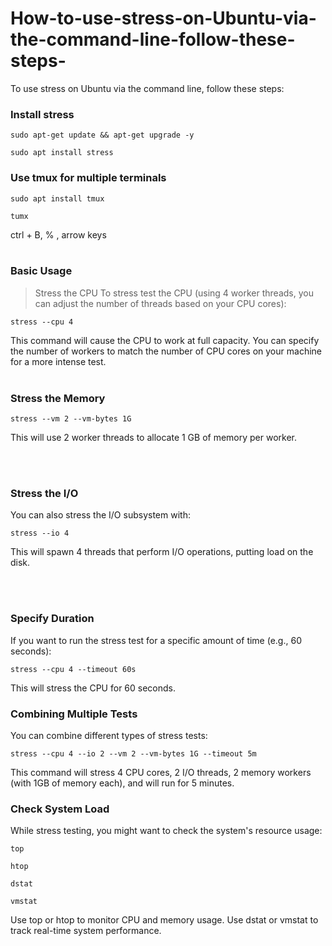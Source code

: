 # How-to-use-stress-on-Ubuntu-via-the-command-line-follow-these-steps-
To use stress on Ubuntu via the command line, follow these steps:

###  Install stress
```
sudo apt-get update && apt-get upgrade -y
```
```
sudo apt install stress
```
### Use tmux for multiple terminals
```
sudo apt install tmux
```
```
tumx
```
ctrl + B, % , arrow keys 
<br>
<br>

###  Basic Usage
>Stress the CPU
To stress test the CPU (using 4 worker threads, you can adjust the number of threads based on your CPU cores):

```
stress --cpu 4
```
This command will cause the CPU to work at full capacity. You can specify the number of workers to match the number of CPU cores on your machine for a more intense test.
<br>
<br>

### Stress the Memory
```
stress --vm 2 --vm-bytes 1G
```
This will use 2 worker threads to allocate 1 GB of memory per worker.

<br>
<br>

### Stress the I/O
You can also stress the I/O subsystem with:
```
stress --io 4
```
This will spawn 4 threads that perform I/O operations, putting load on the disk.

<br>
<br>

### Specify Duration
If you want to run the stress test for a specific amount of time (e.g., 60 seconds):
```
stress --cpu 4 --timeout 60s
```
This will stress the CPU for 60 seconds.

###  Combining Multiple Tests
You can combine different types of stress tests:
```
stress --cpu 4 --io 2 --vm 2 --vm-bytes 1G --timeout 5m
```
This command will stress 4 CPU cores, 2 I/O threads, 2 memory workers (with 1GB of memory each), and will run for 5 minutes.

### Check System Load
While stress testing, you might want to check the system's resource usage:
```
top
```
```
htop
```
```
dstat
```
```
vmstat
```
Use top or htop to monitor CPU and memory usage.
Use dstat or vmstat to track real-time system performance.





















```
